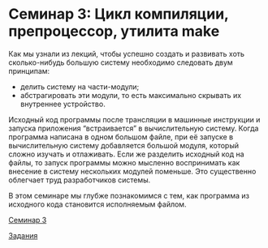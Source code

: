 # Семинар 3: Цикл компиляции, препроцессор, утилита make

Как мы узнали из лекций, чтобы успешно создать и развивать хоть сколько-нибудь
большую систему необходимо следовать двум принципам:

- делить систему на части-модули;
- абстрагировать эти модули, то есть максимально скрывать их внутреннее устройство.

Исходный код программы после трансляции в машинные инструкции и запуска
приложения “встраивается” в вычислительную систему. Когда программа написана в
одном большом файле, при её запуске в вычислительную систему добавляется большой
модуля, который сложно изучать и отлаживать. Если же разделить исходный код на
файлы, то запуск программы можно мысленно воспринимать как внесение в систему
нескольких модулей поменьше. Это существенно облегчает труд разработчиков
системы.

В этом семинаре мы глубже познакомимся с тем, как программа из исходного кода
становится исполняемым файлом.


[Семинар 3](https://gitlab.se.ifmo.ru/programming-languages/cse-programming-languages-fall-2023/main/-/tree/master/seminar-3)

[Задания](./exercises.md)
